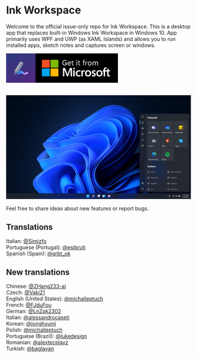 # Ink Workspace

Welcome to the official issue-only repo for Ink Workspace. This is a desktop app that replaces built-in Windows Ink Workspace in Windows 10. App primarily uses WPF and UWP (as XAML Islands) and allows you to run installed apps, sketch notes and captures screen or windows.

<a href="https://www.microsoft.com/store/apps/9P0RP342JZMN">
<img src="images/StoreTile.png" width=80/><img src="https://github.com/michalleptuch/michalleptuch/blob/main/images/get.png?raw=true" height=80 /></a>
<br><br>

![](images/Screenshot.png)  

Feel free to share ideas about new features or report bugs.

## Translations
Italian: [@Simizfo](https://twitter.com/Simizfo)  
Portuguese (Portugal): [@esibruti](https://twitter.com/esibruti)  
Spanish (Spain): [@qrbt_ok](https://twitter.com/qrbt_ok)

## New translations
Chinese: [@ZHang233-ai](https://github.com/ZHang233-ai)  
Czech: [@Vaki21](https://github.com/Vaki21)  
English (United States): [@michalleptuch](https://github.com/michalleptuch)  
French: [@FJduFou](https://github.com/FJduFou)  
German: [@LnZpk2302](https://github.com/LnZpk2302)  
Italian: [@alessandrocaseti](https://github.com/alessandrocaseti)  
Korean: [@jonghyunii](https://github.com/jonghyunii)  
Polish: [@michalleptuch](https://github.com/michalleptuch)  
Portuguese (Brazil): [@lukedesign](https://github.com/lukedesign)  
Romanian: [@alextecplayz](https://github.com/alextecplayz)  
Turkish: [@baglayan](https://github.com/baglayan)
